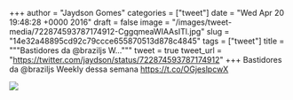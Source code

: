 
+++
author = "Jaydson Gomes"
categories = ["tweet"]
date = "Wed Apr 20 19:48:28 +0000 2016"
draft = false
image = "/images/tweet-media/722874593787174912-CggqmeaWIAAsITl.jpg"
slug = "14e32a48895cd92c79ccce655870513d878c4845"
tags = ["tweet"]
title = """Bastidores da @braziljs W..."""
tweet = true
tweet_url = "https://twitter.com/jaydson/status/722874593787174912"
+++
Bastidores da @braziljs Weekly dessa semana https://t.co/OGjeslpcwX

![](/images/tweet-media/722874593787174912-CggqmeaWIAAsITl.jpg)